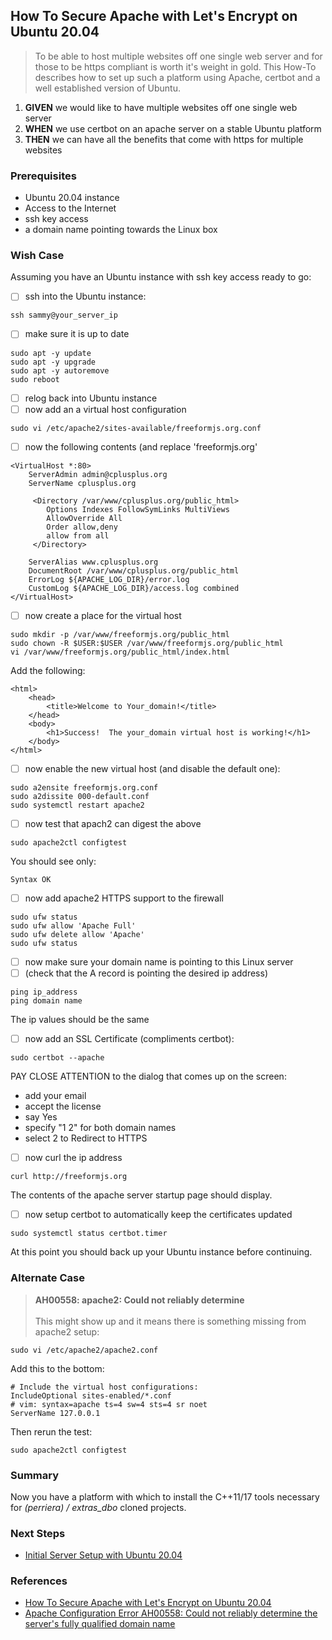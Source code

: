 


## How To Secure Apache with Let's Encrypt on Ubuntu 20.04
> To be able to host multiple websites off one single web server and for those to be https compliant is worth it's weight in gold. This How-To describes how to set up such a platform using Apache, certbot and a well established version of Ubuntu.

 1. **GIVEN** we would like to have multiple websites off one single web server
 2. **WHEN** we use certbot on an apache server on a stable Ubuntu platform
 3. **THEN** we can have all the benefits that come with https for multiple websites

### Prerequisites
 - Ubuntu 20.04 instance
 - Access to the Internet
 - ssh key access 
 - a domain name pointing towards the Linux box 

### Wish Case
Assuming you have an Ubuntu instance with ssh key access ready to go:
 - [ ] ssh into the Ubuntu instance:
```
ssh sammy@your_server_ip
```
 - [ ] make sure it is up to date
```
sudo apt -y update
sudo apt -y upgrade
sudo apt -y autoremove
sudo reboot
```
 - [ ] relog back into Ubuntu instance
 - [ ] now add an a virtual host configuration 
```
sudo vi /etc/apache2/sites-available/freeformjs.org.conf
```
 - [ ] now the following contents (and replace 'freeformjs.org'
```
<VirtualHost *:80>
    ServerAdmin admin@cplusplus.org
    ServerName cplusplus.org

     <Directory /var/www/cplusplus.org/public_html>
        Options Indexes FollowSymLinks MultiViews
        AllowOverride All
        Order allow,deny
        allow from all
     </Directory>

    ServerAlias www.cplusplus.org
    DocumentRoot /var/www/cplusplus.org/public_html
    ErrorLog ${APACHE_LOG_DIR}/error.log
    CustomLog ${APACHE_LOG_DIR}/access.log combined
</VirtualHost>
```
 - [ ] now create a place for the virtual host
```
sudo mkdir -p /var/www/freeformjs.org/public_html
sudo chown -R $USER:$USER /var/www/freeformjs.org/public_html
vi /var/www/freeformjs.org/public_html/index.html
```
Add the following:
```
<html>
    <head>
        <title>Welcome to Your_domain!</title>
    </head>
    <body>
        <h1>Success!  The your_domain virtual host is working!</h1>
    </body>
</html>
```
 - [ ] now enable the new virtual host (and disable the default one):
```
sudo a2ensite freeformjs.org.conf
sudo a2dissite 000-default.conf
sudo systemctl restart apache2
```
 - [ ] now test that apach2 can digest the above
```
sudo apache2ctl configtest
```
You should see only:
```
Syntax OK
```
 - [ ] now add apache2 HTTPS support to the firewall
```
sudo ufw status
sudo ufw allow 'Apache Full'
sudo ufw delete allow 'Apache'
sudo ufw status
```
 - [ ] now make sure your domain name is pointing to this Linux server
 - [ ] (check that the A record is pointing the desired ip address)
```
ping ip_address
ping domain name
```
The ip values should be the same
 - [ ] now add an SSL Certificate (compliments certbot):
```
sudo certbot --apache
```
PAY CLOSE ATTENTION to the dialog that comes up on the screen:

 - add your email
 - accept the license
 - say Yes
 - specify "1 2" for both domain names
 - select 2 to Redirect to HTTPS
 - [ ] now curl the ip address
```
curl http://freeformjs.org
```
The contents of the apache server startup page should display.
 - [ ] now setup certbot to automatically keep the certificates updated
```
sudo systemctl status certbot.timer
```

At this point you should back up your Ubuntu instance before continuing.

### Alternate Case
> **AH00558: apache2: Could not reliably determine**<br/><br/>
> This might show up and it means there is something missing from apache2 setup:
```
sudo vi /etc/apache2/apache2.conf
```
Add this to the bottom:
```
# Include the virtual host configurations:
IncludeOptional sites-enabled/*.conf
# vim: syntax=apache ts=4 sw=4 sts=4 sr noet
ServerName 127.0.0.1
```
Then rerun the test:
```
sudo apache2ctl configtest
```


### Summary 
Now you have a platform with which to install the C++11/17 tools necessary for *(perriera) /  extras_dbo* cloned projects.

### Next Steps
 - [Initial Server Setup with Ubuntu 20.04](https://www.digitalocean.com/community/tutorials/initial-server-setup-with-ubuntu-20-04)

  ### References
 - [How To Secure Apache with Let's Encrypt on Ubuntu 20.04](https://www.digitalocean.com/community/tutorials/how-to-secure-apache-with-let-s-encrypt-on-ubuntu-20-04)
 - [Apache Configuration Error AH00558: Could not reliably determine the server's fully qualified domain name](https://www.digitalocean.com/community/tutorials/apache-configuration-error-ah00558-could-not-reliably-determine-the-server-s-fully-qualified-domain-name)
